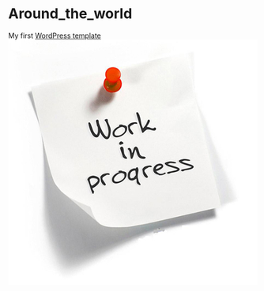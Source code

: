 # Around_the_world
My first [WordPress template](https://rawgit.com/anelliabe/Around_the_world/master/index.html)<br>
![Picture](Main.jpg)

